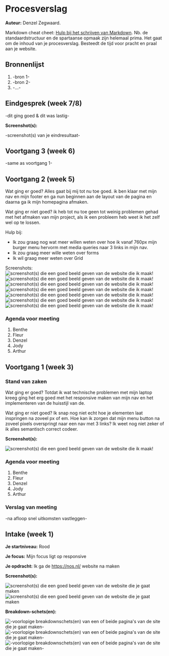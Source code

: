 # Procesverslag
**Auteur:** Denzel Zegwaard.

Markdown cheat cheet: [Hulp bij het schrijven van Markdown](https://github.com/adam-p/markdown-here/wiki/Markdown-Cheatsheet). Nb. de standaardstructuur en de spartaanse opmaak zijn helemaal prima. Het gaat om de inhoud van je procesverslag. Besteedt de tijd voor pracht en praal aan je website.



## Bronnenlijst
1. -bron 1-
2. -bron 2-
3. -...-



## Eindgesprek (week 7/8)

-dit ging goed & dit was lastig-

**Screenshot(s):**

-screenshot(s) van je eindresultaat-



## Voortgang 3 (week 6)

-same as voortgang 1-



## Voortgang 2 (week 5)

Wat ging er goed?
Alles gaat bij mij tot nu toe goed. ik ben klaar met mijn nav en mijn footer en ga nun beginnen aan de layout van de pagina en daarna ga ik mijn homepagina afmaken.

Wat ging er niet goed?
ik heb tot nu toe geen tot weinig problemen gehad met het afmaken van mijn project, als ik een probleem heb weet ik het zelf wel op te lossen.

Hulp bij:
- Ik zou graag nog wat meer willen weten over hoe ik vanaf 760px mijn burger menu hervorm met media queries naar 3 links in mijn nav.
- Ik zou graag meer wille weten over forms 
- Ik wil graag meer weten over Grid

Screenshots:
![screenshot(s) die een goed beeld geven van de website die ik maak!](images/voortgang.5/nav.png)
![screenshot(s) die een goed beeld geven van de website die ik maak!](images/voortgang.5/header.code.png)
![screenshot(s) die een goed beeld geven van de website die ik maak!](images/voortgang.5/header.css.1.png)
![screenshot(s) die een goed beeld geven van de website die ik maak!](images/voortgang.5/header.css.2.png)
![screenshot(s) die een goed beeld geven van de website die ik maak!](images/voortgang.5/header.css.3.png)
![screenshot(s) die een goed beeld geven van de website die ik maak!](images/voortgang.5/pagina.png)
![screenshot(s) die een goed beeld geven van de website die ik maak!](images/voortgang.5/main.footer.png)

### Agenda voor meeting

1. Benthe 
2. Fleur 
3. Denzel
4. Jody
5. Arthur

## Voortgang 1 (week 3)

### Stand van zaken

Wat ging er goed?
Totdat ik wat technische problemen met mijn laptop kreeg ging het erg goed met het responsive maken van mijn nav en het implementeren van de huisstijl van de.

Wat ging er niet goed?
Ik snap nog niet echt hoe je elementen laat inspringen na zoveel px of em. 
Hoe kan ik zorgen dat mijn menu button na zoveel pixels overspringt naar een nav met 3 links?
Ik weet nog niet zeker of ik alles semantisch correct codeer.

**Screenshot(s):**


![screenshot(s) die een goed beeld geven van de website die ik maak!](images/week.3.png)

### Agenda voor meeting

1. Benthe 
2. Fleur 
3. Denzel
4. Jody
5. Arthur

### Verslag van meeting

-na afloop snel uitkomsten vastleggen-



## Intake (week 1)

**Je startniveau:** Rood

**Je focus:** Mijn focus ligt op responsive

**Je opdracht:** Ik ga de https://nos.nl/ website na maken 

**Screenshot(s):**

![screenshot(s) die een goed beeld geven van de website die je gaat maken](images/NOS.voorpagina.png)
![screenshot(s) die een goed beeld geven van de website die je gaat maken](images/NOS.artikel.png)

**Breakdown-schets(en):**

![-voorlopige breakdownschets(en) van een of beide pagina's van de site die je gaat maken-](images/breakdown.NOS.voorpagina.png)
![-voorlopige breakdownschets(en) van een of beide pagina's van de site die je gaat maken-](images/breakdown.NOS.voorpagina2.png)
![-voorlopige breakdownschets(en) van een of beide pagina's van de site die je gaat maken-](images/breakdown.NOS.voorpagina3.png)

